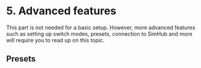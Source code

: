 # 5. Advanced features

This part is not needed for a basic setup. However, more advanced features such as setting up switch modes, presets, connection to SimHub and more will require you to read up on this topic.

##

## Presets



